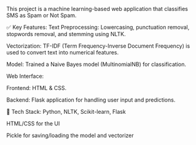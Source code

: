 This project is a machine learning-based web application that classifies  SMS as Spam or Not Spam.

✅ Key Features:
Text Preprocessing: Lowercasing, punctuation removal, stopwords removal, and stemming using NLTK.

Vectorization: TF-IDF (Term Frequency-Inverse Document Frequency) is used to convert text into numerical features.

Model: Trained a Naive Bayes model (MultinomialNB) for classification.

Web Interface:

Frontend: HTML & CSS.

Backend: Flask application for handling user input and predictions.


📂 Tech Stack:
Python, NLTK, Scikit-learn, Flask

HTML/CSS for the UI

Pickle for saving/loading the model and vectorizer



